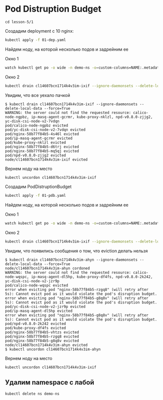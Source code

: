 #  Pod Distruption Budget
```
cd lesson-5/1
```

Создадим deployment c 10 nginx:

```sh
kubectl apply -f 01-dep.yaml
```


Найдем ноду, на которой несколько подов и задрейним ее

Окно 1
```sh
watch kubectl get po -o wide -n demo-ns -o=custom-columns=NAME:.metadata.name,node:.spec.nodeName
```

Окно 2
```sh
kubectl drain cl14607bcn1714k4v3im-ixif --ignore-daemonsets --delete-local-data --force=True
```

Увидим, что все уехало пачкой

```
$ kubectl drain cl14607bcn1714k4v3im-ixif --ignore-daemonsets --delete-local-data --force=True
WARNING: the server could not find the requested resource: calico-node-ngpbz, ip-masq-agent-gcrmr, kube-proxy-nklzl, npd-v0.8.0-zjjg2, yc-disk-csi-node-v2-7vdqn
pod/calico-node-ngpbz evicted
pod/yc-disk-csi-node-v2-7vdqn evicted
pod/nginx-58b77f84b5-4s46l evicted
pod/ip-masq-agent-gcrmr evicted
pod/kube-proxy-nklzl evicted
pod/nginx-58b77f84b5-d6trj evicted
pod/nginx-58b77f84b5-mq5qj evicted
pod/npd-v0.8.0-zjjg2 evicted
node/cl14607bcn1714k4v3im-ixif evicted
```

Вернем ноду на место

```sh
kubectl uncordon cl14607bcn1714k4v3im-ixif
```

Создадим PodDistruptionBudget

```sh
kubectl apply -f 01-pdb.yaml
```

Найдем ноду, на которой несколько подов и задрейним ее

Окно 1
```sh
watch kubectl get po -o wide -n demo-ns -o=custom-columns=NAME:.metadata.name,node:.spec.nodeName
```

Окно 2
```sh
kubectl drain cl14607bcn1714k4v3im-ixif --ignore-daemonsets --delete-local-data --force=True
```

Увидим, что появились сообщения о том, что eviction делать нельзя

```
$ kubectl drain cl14607bcn1714k4v3im-ahyn --ignore-daemonsets --delete-local-data --force=True
node/cl14607bcn1714k4v3im-ahyn cordoned
WARNING: the server could not find the requested resource: calico-node-wqspc, ip-masq-agent-dl5hp, kube-proxy-df4fs, npd-v0.8.0-2k242, yc-disk-csi-node-v2-jzr9p
pod/calico-node-wqspc evicted
error when evicting pod "nginx-58b77f84b5-rzgq8" (will retry after 5s): Cannot evict pod as it would violate the pod's disruption budget.
error when evicting pod "nginx-58b77f84b5-g8q8v" (will retry after 5s): Cannot evict pod as it would violate the pod's disruption budget.
pod/yc-disk-csi-node-v2-jzr9p evicted
pod/ip-masq-agent-dl5hp evicted
error when evicting pod "nginx-58b77f84b5-g8q8v" (will retry after 5s): Cannot evict pod as it would violate the pod's disruption budget.
pod/npd-v0.8.0-2k242 evicted
pod/kube-proxy-df4fs evicted
pod/nginx-58b77f84b5-vhtzs evicted
pod/nginx-58b77f84b5-rzgq8 evicted
pod/nginx-58b77f84b5-g8q8v evicted
node/cl14607bcn1714k4v3im-ahyn evicted
$ kubectl uncordon cl14607bcn1714k4v3im-ahyn
```


Вернем ноду на место

```sh
kubectl uncordon cl14607bcn1714k4v3im-ixif
```

## Удалим namespace с лабой
```
kubectl delete ns demo-ns
```
